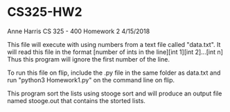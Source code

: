 # CS325-HW2
Anne Harris
CS 325 - 400
Homework 2
4/15/2018

This file will execute with using numbers from a text file called "data.txt".
It will read this file in the format [number of ints in the line][int 1][int 2]...[int n]
Thus this program will ignore the first number of the line. 

To run this file on flip, include the .py file in the same folder as data.txt and run
"python3 Homework1.py" on the command line on flip. 

This program sort the lists using stooge sort and will produce
an output file named stooge.out that contains the storted lists.
